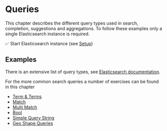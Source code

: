 # Queries

This chapter describes the different query types used in search, completion, suggestions and aggregations. To follow these examples only a single Elasticsearch instance is required.

✅ Start Elasticsearch instance (see [Setup](./../introduction/setup.md))


## Examples

There is an extensive list of query types, see [Elasticsearch documentation](https://www.elastic.co/guide/en/elasticsearch/reference/current/query-dsl.html).

For the more common search queries a number of exercises can be found in this chapter

* [Term & Terms](./term.md)
* [Match](./match.md)
* [Multi Match](./multi_match.md)
* [Bool](./bool.md)
* [Simple Query String](./query_string.md)
* [Geo Shape Queries](./geo_shape.md)

